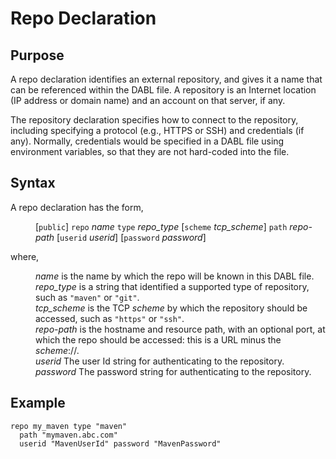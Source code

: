 # Repo Declaration

## Purpose

A repo declaration identifies an external repository, and gives it a name that
can be referenced within the DABL file. A repository is an Internet location
(IP address or domain name) and an account on that server, if any.

The repository declaration specifies how to
connect to the repository, including specifying a protocol (e.g., HTTPS or SSH)
and credentials (if any). Normally, credentials
would be specified in a DABL file using environment variables, so that they are
not hard-coded into the file.

## Syntax

A repo declaration has the form,

<dl>
<dd>[<code>public</code>] <code>repo</code> <i>name</i> <code>type</code> <i>repo_type</i>
	[<code>scheme</code> <i>tcp_scheme</i>] <code>path</code> <i>repo-path</i>
	[<code>userid</code> <i>userid</i>] [<code>password</code> <i>password</i>]
</dd>
</dl>

where,
<dl>
<dd><i>name</i> is the name by which the repo will be known in this DABL file.</dd>
<dd><i>repo_type</i> is a string that identified a supported type of repository, such 
as <code>"maven"</code> or <code>"git"</code>.</dd>
<dd><i>tcp_scheme</i> is the TCP <i>scheme</i> by which the repository should be
accessed, such as <code>"https"</code> or <code>"ssh"</code>.</dd>
<dd><i>repo-path</i> is the hostname and resource path, with an optional port,
at which the repo should be accessed: this is a URL minus the <i>scheme</i>://.</dd>
<dd><i>userid</i> The user Id string for authenticating to the repository.</dd>
<dd><i>password</i> The password string for authenticating to the repository.</dd>
</dl>

## Example

```
repo my_maven type "maven"
  path "mymaven.abc.com"
  userid "MavenUserId" password "MavenPassword"
```
